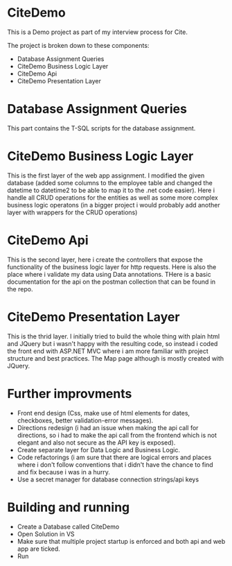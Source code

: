 # CiteDemo
This is a Demo project as part of my interview process for Cite.

The project is broken down to these components: 
- Database Assignment Queries
- CiteDemo Business Logic Layer
- CiteDemo Api
- CiteDemo Presentation Layer

# Database Assignment Queries
This part contains the T-SQL scripts for the database assignment.

# CiteDemo Business Logic Layer
This is the first layer of the web app assignment. I modified the given database (added some columns to the employee table and changed the datetime to datetime2 to be able to map it to the .net code easier). Here i handle all CRUD operations for the entities as well as some more complex business logic operatons (in a bigger project i would probably add another layer with wrappers for the CRUD operations)

# CiteDemo Api
This is the second layer, here i create the controllers that expose the functionality of the business logic layer for http requests. Here is also the place where i validate my data using Data annotations. THere is a basic documentation for the api on the postman collection that can be found in the repo.

# CiteDemo Presentation Layer
This is the thrid layer. I initially tried to build the whole thing with plain html and JQuery but i wasn't happy with the resulting code, so instead i coded the front end with ASP.NET MVC where i am more familiar with project structure and best practices. The Map page although is mostly created with JQuery. 

# Further improvments 
- Front end design (Css, make use of html elements for dates, checkboxes, better validation-error messages).
- Directions redesign (i had an issue when making the api call for directions, so i had to make the api call from the frontend which is not elegant and also not secure as the API key is exposed).
- Create separate layer for Data Logic and Business Logic.
- Code refactorings (i am sure that there are logical errors and places where i don't follow conventions that i didn't have the chance to find and fix because i was in a hurry.
- Use a secret manager for database connection strings/api keys

# Building and running 
- Create a Database called CiteDemo
- Open Solution in VS 
- Make sure that multiple project startup is enforced and both api and web app are ticked. 
- Run

